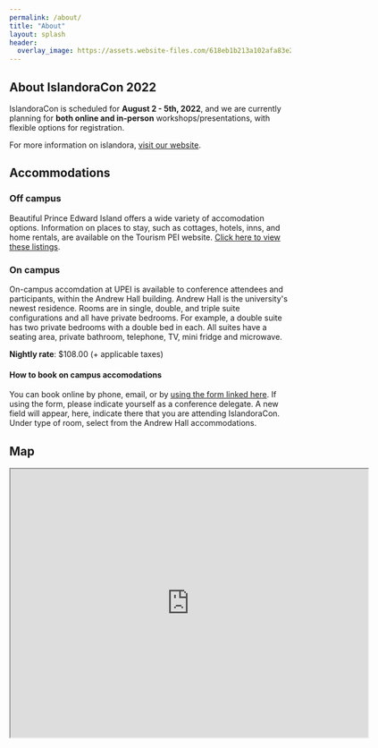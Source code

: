 ```yaml
---
permalink: /about/
title: "About"
layout: splash
header:
  overlay_image: https://assets.website-files.com/618eb1b213a102afa83e260d/6219305c702bdd58aa7000c8_About%20Page.svg
---
```


## About IslandoraCon 2022 

IslandoraCon is scheduled for **August 2 - 5th, 2022**, and we are currently planning for **both online and in-person** workshops/presentations, with flexible options for registration.

For more information on islandora, [visit our website](https://www.islandora.ca/).

## Accommodations

### Off campus

Beautiful Prince Edward Island offers a wide variety of accomodation options. Information on places to stay, such as cottages, hotels, inns, and home rentals, are available on the Tourism PEI website. [Click here to view these listings](https://www.tourismpei.com/where-to-stay).

### On campus

On-campus accomdation at UPEI is available to conference attendees and participants, within the Andrew Hall building.
Andrew Hall is the university's newest residence. Rooms are in single, double, and triple suite configurations and all have private bedrooms. For example, a double suite has two private bedrooms with a double bed in each. All suites have a seating area, private bathroom, telephone, TV, mini fridge and microwave. 

**Nightly rate**: $108.00 (+ applicable taxes)

#### How to book on campus accomodations

You can book online by phone, email, or by [using the form linked here](https://www.upei.ca/conference/summer-visitors). If using the form, please indicate yourself as a conference delegate. A new field will appear, here, indicate there that you are attending IslandoraCon. Under type of room, select from the Andrew Hall accommodations.


## Map

<iframe src="https://www.google.com/maps/d/u/0/embed?mid=1L9NxsGf_lu3S4Fdl5ONZWe9A9b5NUH8d&ehbc=2E312F" width="640" height="480"></iframe>